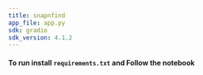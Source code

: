 ```yaml
---
title: snapnfind
app_file: app.py
sdk: gradio
sdk_version: 4.1.2
---
```


#### To run install `requirements.txt` and Follow the notebook 
